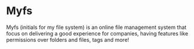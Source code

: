 # Myfs 

Myfs (initials for my file system) is an online file management system that focus on delivering a good experience for companies, having features like permissions over folders and files, tags and more!

